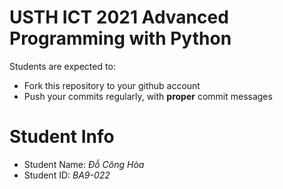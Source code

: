 USTH ICT 2021 Advanced Programming with Python
=====================================================

Students are expected to:
* Fork this repository to your github account
* Push your commits regularly, with **proper** commit messages


Student Info
=========================

* Student Name: *Đỗ Công Hòa*
* Student ID: *BA9-022*

